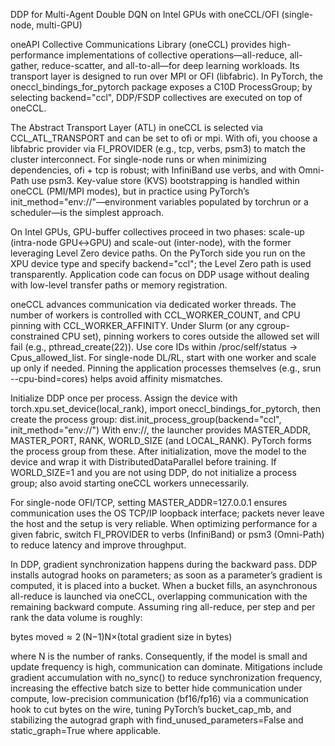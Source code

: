  DDP for Multi-Agent Double DQN on Intel GPUs with oneCCL/OFI (single-node, multi-GPU)

 oneAPI Collective Communications Library (oneCCL) provides high-performance implementations of collective operations—all-reduce, all-gather, reduce-scatter, and all-to-all—for deep learning workloads. Its transport layer is designed to run over MPI or OFI (libfabric). In PyTorch, the oneccl_bindings_for_pytorch package exposes a C10D ProcessGroup; by selecting backend="ccl", DDP/FSDP collectives are executed on top of oneCCL.

The Abstract Transport Layer (ATL) in oneCCL is selected via CCL_ATL_TRANSPORT and can be set to ofi or mpi. With ofi, you choose a libfabric provider via FI_PROVIDER (e.g., tcp, verbs, psm3) to match the cluster interconnect. For single-node runs or when minimizing dependencies, ofi + tcp is robust; with InfiniBand use verbs, and with Omni-Path use psm3. Key-value store (KVS) bootstrapping is handled within oneCCL (PMI/MPI modes), but in practice using PyTorch’s init_method="env://"—environment variables populated by torchrun or a scheduler—is the simplest approach.

On Intel GPUs, GPU-buffer collectives proceed in two phases: scale-up (intra-node GPU↔GPU) and scale-out (inter-node), with the former leveraging Level Zero device paths. On the PyTorch side you run on the XPU device type and specify backend="ccl"; the Level Zero path is used transparently. Application code can focus on DDP usage without dealing with low-level transfer paths or memory registration.

oneCCL advances communication via dedicated worker threads. The number of workers is controlled with CCL_WORKER_COUNT, and CPU pinning with CCL_WORKER_AFFINITY. Under Slurm (or any cgroup-constrained CPU set), pinning workers to cores outside the allowed set will fail (e.g., pthread_create(22)). Use core IDs within /proc/self/status → Cpus_allowed_list. For single-node DL/RL, start with one worker and scale up only if needed. Pinning the application processes themselves (e.g., srun --cpu-bind=cores) helps avoid affinity mismatches.

Initialize DDP once per process. Assign the device with torch.xpu.set_device(local_rank), import oneccl_bindings_for_pytorch, then create the process group:
dist.init_process_group(backend="ccl", init_method="env://")
With env://, the launcher provides MASTER_ADDR, MASTER_PORT, RANK, WORLD_SIZE (and LOCAL_RANK). PyTorch forms the process group from these. After initialization, move the model to the device and wrap it with DistributedDataParallel before training. If WORLD_SIZE=1 and you are not using DDP, do not initialize a process group; also avoid starting oneCCL workers unnecessarily.

For single-node OFI/TCP, setting MASTER_ADDR=127.0.0.1 ensures communication uses the OS TCP/IP loopback interface; packets never leave the host and the setup is very reliable. When optimizing performance for a given fabric, switch FI_PROVIDER to verbs (InfiniBand) or psm3 (Omni-Path) to reduce latency and improve throughput.

In DDP, gradient synchronization happens during the backward pass. DDP installs autograd hooks on parameters; as soon as a parameter’s gradient is computed, it is placed into a bucket. When a bucket fills, an asynchronous all-reduce is launched via oneCCL, overlapping communication with the remaining backward compute. Assuming ring all-reduce, per step and per rank the data volume is roughly:

bytes moved  ≈  2 (N−1)N×(total gradient size in bytes)

where N is the number of ranks. Consequently, if the model is small and update frequency is high, communication can dominate. Mitigations include gradient accumulation with no_sync() to reduce synchronization frequency, increasing the effective batch size to better hide communication under compute, low-precision communication (bf16/fp16) via a communication hook to cut bytes on the wire, tuning PyTorch’s bucket_cap_mb, and stabilizing the autograd graph with find_unused_parameters=False and static_graph=True where applicable.
